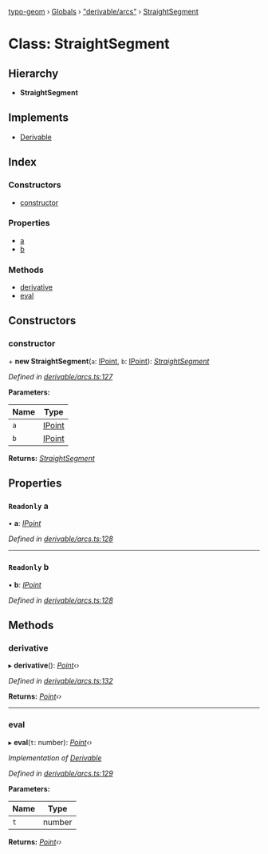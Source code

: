 [typo-geom](../README.md) › [Globals](../globals.md) › ["derivable/arcs"](../modules/_derivable_arcs_.md) › [StraightSegment](_derivable_arcs_.straightsegment.md)

# Class: StraightSegment

## Hierarchy

* **StraightSegment**

## Implements

* [Derivable](../interfaces/_derivable_interface_.derivable.md)

## Index

### Constructors

* [constructor](_derivable_arcs_.straightsegment.md#constructor)

### Properties

* [a](_derivable_arcs_.straightsegment.md#readonly-a)
* [b](_derivable_arcs_.straightsegment.md#readonly-b)

### Methods

* [derivative](_derivable_arcs_.straightsegment.md#derivative)
* [eval](_derivable_arcs_.straightsegment.md#eval)

## Constructors

###  constructor

\+ **new StraightSegment**(`a`: [IPoint](../modules/_point_interface_.md#ipoint), `b`: [IPoint](../modules/_point_interface_.md#ipoint)): *[StraightSegment](_derivable_arcs_.straightsegment.md)*

*Defined in [derivable/arcs.ts:127](https://github.com/be5invis/typo-geom/blob/9ebaae4/src/derivable/arcs.ts#L127)*

**Parameters:**

Name | Type |
------ | ------ |
`a` | [IPoint](../modules/_point_interface_.md#ipoint) |
`b` | [IPoint](../modules/_point_interface_.md#ipoint) |

**Returns:** *[StraightSegment](_derivable_arcs_.straightsegment.md)*

## Properties

### `Readonly` a

• **a**: *[IPoint](../modules/_point_interface_.md#ipoint)*

*Defined in [derivable/arcs.ts:128](https://github.com/be5invis/typo-geom/blob/9ebaae4/src/derivable/arcs.ts#L128)*

___

### `Readonly` b

• **b**: *[IPoint](../modules/_point_interface_.md#ipoint)*

*Defined in [derivable/arcs.ts:128](https://github.com/be5invis/typo-geom/blob/9ebaae4/src/derivable/arcs.ts#L128)*

## Methods

###  derivative

▸ **derivative**(): *[Point](_point_point_.point.md)‹›*

*Defined in [derivable/arcs.ts:132](https://github.com/be5invis/typo-geom/blob/9ebaae4/src/derivable/arcs.ts#L132)*

**Returns:** *[Point](_point_point_.point.md)‹›*

___

###  eval

▸ **eval**(`t`: number): *[Point](_point_point_.point.md)‹›*

*Implementation of [Derivable](../interfaces/_derivable_interface_.derivable.md)*

*Defined in [derivable/arcs.ts:129](https://github.com/be5invis/typo-geom/blob/9ebaae4/src/derivable/arcs.ts#L129)*

**Parameters:**

Name | Type |
------ | ------ |
`t` | number |

**Returns:** *[Point](_point_point_.point.md)‹›*
